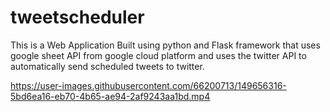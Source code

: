 # tweetscheduler
This is a Web Application Built using python and Flask framework that uses google sheet API from google cloud platform and uses the twitter API to automatically send scheduled tweets to twitter.


https://user-images.githubusercontent.com/66200713/149656316-5bd6ea16-eb70-4b65-ae94-2af9243aa1bd.mp4
